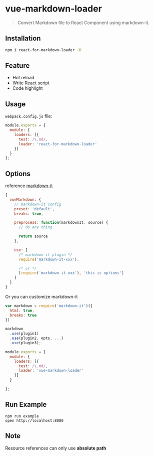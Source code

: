 # vue-markdown-loader

> Convert Markdown file to React Component using markdown-it.

## Installation

```bash
npm i react-for-markdown-loader -D
```

## Feature
- Hot reload
- Write React script
- Code highlight


## Usage

`webpack.config.js` file:

```javascript
module.exports = {
  module: {
    loaders: [{
      test: /\.md/,
      loader: 'react-for-markdown-loader'
    }]
  }
};
```

## Options

reference [markdown-it](https://github.com/markdown-it/markdown-it#init-with-presets-and-options)
```javascript
{
  vueMarkdown: {
    // markdown-it config
    preset: 'default',
    breaks: true,

    preprocess: function(markdownIt, source) {
      // do any thing

      return source
    },

    use: [
      /* markdown-it plugin */
      require('markdown-it-xxx'),

      /* or */
      [require('markdown-it-xxx'), 'this is options']
    ]
  }
}
```

Or you can customize markdown-it
```javascript
var markdown = require('markdown-it')({
  html: true,
  breaks: true
})

markdown
  .use(plugin1)
  .use(plugin2, opts, ...)
  .use(plugin3);

module.exports = {
  module: {
    loaders: [{
      test: /\.md/,
      loader: 'vue-markdown-loader'
    }]
  }

};
```
## Run Example
```
npm run example
open http://localhost:8080
```
## Note
Resource references can only use **absolute path**
